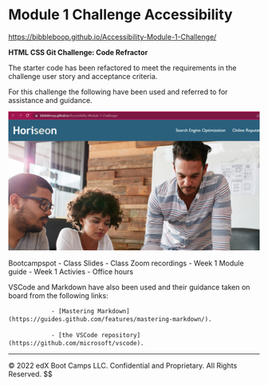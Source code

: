 # Module 1 Challenge Accessibility
https://bibbleboop.github.io/Accessibility-Module-1-Challenge/

**HTML CSS Git Challenge: Code Refractor**

The starter code has been refactored to meet the requirements in the challenge user story and acceptance criteria.

For this challenge the following have been used and referred to for assistance and guidance.

<img src="./assets/images/Accessibility.png">  

Bootcampspot - Class Slides - Class Zoom recordings - Week 1 Module guide - Week 1 Activies - Office hours

VSCode and Markdown have also been used and their guidance taken on board from the following links:

                - [Mastering Markdown](https://guides.github.com/features/mastering-markdown/).

                - [the VSCode repository](https://github.com/microsoft/vscode).

---

© 2022 edX Boot Camps LLC. Confidential and Proprietary. All Rights Reserved.
$$

